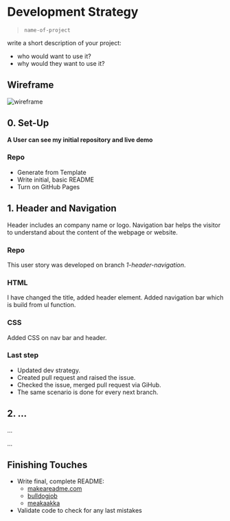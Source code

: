 # Development Strategy

> `name-of-project`

write a short description of your project:
- who would want to use it?
- why would they want to use it?

## Wireframe

<!-- include a wireframe for your project in this repository, and display it here -->
<!-- wireframe.cc is a good site for getting started with wireframes -->
![wireframe]()

## 0. Set-Up

__A User can see my initial repository and live demo__

### Repo

- Generate from Template
- Write initial, basic README
- Turn on GitHub Pages

## 1. Header and Navigation

Header includes an company name or logo.
Navigation bar helps the visitor to understand about the content of the webpage or website.



### Repo
This user story was developed on branch *1-header-navigation*.


### HTML

I have changed the title, added header element.
Added navigation bar which is build from ul function.

### CSS

Added CSS on nav bar and header.

### Last step
* Updated dev strategy.
* Created pull request and raised the issue.
* Checked the issue, merged pull request via GiHub.
* The same scenario is done for every next branch.


## 2. ...

...

...

## Finishing Touches

- Write final, complete README:
  - [makeareadme.com](https://www.makeareadme.com/)
  - [bulldogjob](https://bulldogjob.com/news/449-how-to-write-a-good-readme-for-your-github-project)
  - [meakaakka](https://medium.com/@meakaakka/a-beginners-guide-to-writing-a-kickass-readme-7ac01da88ab3)
- Validate code to check for any last mistakes
